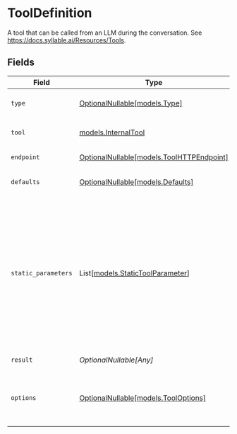 # ToolDefinition

A tool that can be called from an LLM during the conversation. See https://docs.syllable.ai/Resources/Tools.


## Fields

| Field                                                                                                                                                                                             | Type                                                                                                                                                                                              | Required                                                                                                                                                                                          | Description                                                                                                                                                                                       | Example                                                                                                                                                                                           |
| ------------------------------------------------------------------------------------------------------------------------------------------------------------------------------------------------- | ------------------------------------------------------------------------------------------------------------------------------------------------------------------------------------------------- | ------------------------------------------------------------------------------------------------------------------------------------------------------------------------------------------------- | ------------------------------------------------------------------------------------------------------------------------------------------------------------------------------------------------- | ------------------------------------------------------------------------------------------------------------------------------------------------------------------------------------------------- |
| `type`                                                                                                                                                                                            | [OptionalNullable[models.Type]](../models/type.md)                                                                                                                                                | :heavy_minus_sign:                                                                                                                                                                                | The action to take when the LLM calls the tool.                                                                                                                                                   | endpoint                                                                                                                                                                                          |
| `tool`                                                                                                                                                                                            | [models.InternalTool](../models/internaltool.md)                                                                                                                                                  | :heavy_check_mark:                                                                                                                                                                                | A tool definition to be used by the OpenAI API.                                                                                                                                                   |                                                                                                                                                                                                   |
| `endpoint`                                                                                                                                                                                        | [OptionalNullable[models.ToolHTTPEndpoint]](../models/toolhttpendpoint.md)                                                                                                                        | :heavy_minus_sign:                                                                                                                                                                                | The configuration for an HTTP API call.                                                                                                                                                           |                                                                                                                                                                                                   |
| `defaults`                                                                                                                                                                                        | [OptionalNullable[models.Defaults]](../models/defaults.md)                                                                                                                                        | :heavy_minus_sign:                                                                                                                                                                                | The default values for the parameters of the function/tool call.                                                                                                                                  |                                                                                                                                                                                                   |
| `static_parameters`                                                                                                                                                                               | List[[models.StaticToolParameter](../models/statictoolparameter.md)]                                                                                                                              | :heavy_minus_sign:                                                                                                                                                                                | Parameters for the tool whose values should be set at config time (i.e., not provided by the LLM).                                                                                                | [<br/>{<br/>"default": "fahrenheit",<br/>"description": "Whether the temperature information should be fetched in Celsius or Fahrenheit",<br/>"name": "temperature_unit",<br/>"required": false,<br/>"type": "string"<br/>}<br/>] |
| `result`                                                                                                                                                                                          | *OptionalNullable[Any]*                                                                                                                                                                           | :heavy_minus_sign:                                                                                                                                                                                | The optional result of the tool call.                                                                                                                                                             |                                                                                                                                                                                                   |
| `options`                                                                                                                                                                                         | [OptionalNullable[models.ToolOptions]](../models/tooloptions.md)                                                                                                                                  | :heavy_minus_sign:                                                                                                                                                                                | The options for the tool. Ie allows to propagate the tool result to the caller via propagate_tool_result flag.                                                                                    |                                                                                                                                                                                                   |